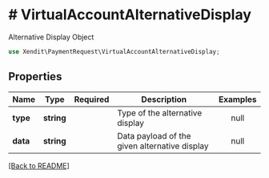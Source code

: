 # # VirtualAccountAlternativeDisplay
Alternative Display Object

```php
use Xendit\PaymentRequest\VirtualAccountAlternativeDisplay;
```

## Properties

| Name | Type | Required | Description | Examples |
|------------|:-------------:|:-------------:|-------------|:-------------:|
| **type** | **string** |  | Type of the alternative display | null |
| **data** | **string** |  | Data payload of the given alternative display | null |


[[Back to README]](../../README.md)
